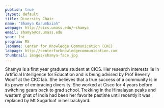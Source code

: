 ```yaml
---
publish: true
layout: default
title: Diversity Chair
name: "Shamya Karumbaiah"
webpage: http://cics.umass.edu/~shamya
email: shamya@cs.umass.edu
year: 1st
program: MS
labname: Center for Knowledge Communication (CKC)
labpage: http://centerforknowledgecommunication.com
thumbnail: images/shamya-face.jpg
---
```

Shamya is a first year graduate student at CICS. Her research interests lie in Artificial Intelligence for Education and is being advised by Prof Beverly Woolf at the CKC lab. She believes that a true success of a community is in its power of embracing diversity. 
She worked at Cisco for 4 years before switching gears back to grad school. Trekking in the Himalayan peaks and western ghat of India had been her favorite pastime until recently it was replaced by Mt Sugarloaf in her backyard. 
